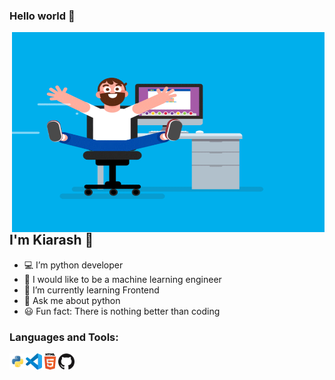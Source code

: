 ### Hello world 👋

<img align="right" alt="GIF" src="https://github.com/Kiarash-Karami/Kiarash-Karami/blob/main/0_C-cPP9D2MIyeexAT.gif" width="500" height="320" />

## I'm Kiarash 👻
- 💻 I’m python developer
- 🔭 I would like to be a machine learning engineer
- 🌱 I’m currently learning Frontend
- 💬 Ask me about python
- 😃 Fun fact: There is nothing better than coding
### Languages and Tools:

<img align="left" alt="python" width="26px" src="https://raw.githubusercontent.com/github/explore/80688e429a7d4ef2fca1e82350fe8e3517d3494d/topics/python/python.png" />
<img align="left" alt="Visual Studio Code" width="26px" src="https://raw.githubusercontent.com/github/explore/80688e429a7d4ef2fca1e82350fe8e3517d3494d/topics/visual-studio-code/visual-studio-code.png" />
<img align="left" alt="HTML5" width="26px" src="https://raw.githubusercontent.com/github/explore/80688e429a7d4ef2fca1e82350fe8e3517d3494d/topics/html/html.png" />
<img align="left" alt="GitHub" width="26px" src="https://raw.githubusercontent.com/github/explore/78df643247d429f6cc873026c0622819ad797942/topics/github/github.png" />

<br/>



